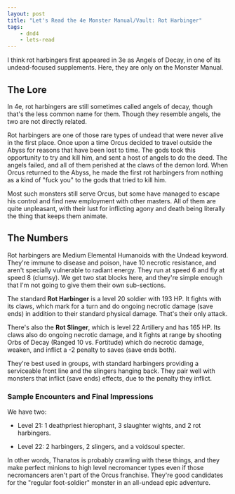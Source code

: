 ```yaml
---
layout: post
title: "Let's Read the 4e Monster Manual/Vault: Rot Harbinger"
tags:
    - dnd4
    - lets-read
---
```


I think rot harbingers first appeared in 3e as Angels of Decay, in one of its
undead-focused supplements. Here, they are only on the Monster Manual.

## The Lore

In 4e, rot harbingers are still sometimes called angels of decay, though that's
the less common name for them. Though they resemble angels, the two are not
directly related.

Rot harbingers are one of those rare types of undead that were never alive in
the first place. Once upon a time Orcus decided to travel outside the Abyss for
reasons that have been lost to time. The gods took this opportunity to try and
kill him, and sent a host of angels to do the deed. The angels failed, and all
of them perished at the claws of the demon lord. When Orcus returned to the
Abyss, he made the first rot harbingers from nothing as a kind of "fuck you" to
the gods that tried to kill him.

Most such monsters still serve Orcus, but some have managed to escape his
control and find new employment with other masters. All of them are quite
unpleasant, with their lust for inflicting agony and death being literally the
thing that keeps them animate.

## The Numbers

Rot harbingers are Medium Elemental Humanoids with the Undead keyword. They're
immune to disease and poison, have 10 necrotic resistance, and aren't specially
vulnerable to radiant energy. They run at speed 6 and fly at speed 8
(clumsy). We get two stat blocks here, and they're simple enough that I'm not
going to give them their own sub-sections.

The standard **Rot Harbinger** is a level 20 soldier with 193 HP. It fights with
its claws, which mark for a turn and do ongoing necrotic damage (save ends) in
addition to their standard physical damage. That's their only attack.

There's also the **Rot Slinger**, which is level 22 Artillery and has 165
HP. Its claws also do ongoing necrotic damage, and it fights at range by
shooting Orbs of Decay (Ranged 10 vs. Fortitude) which do necrotic damage,
weaken, and inflict a -2 penalty to saves (save ends both).

They're best used in groups, with standard harbingers providing a serviceable
front line and the slingers hanging back. They pair well with monsters that
inflict (save ends) effects, due to the penalty they inflict.

### Sample Encounters and Final Impressions

We have two:

- Level 21: 1 deathpriest hierophant, 3 slaughter wights, and 2 rot harbingers.

- Level 22: 2 harbingers, 2 slingers, and a voidsoul specter.

In other words, Thanatos is probably crawling with these things, and they make
perfect minions to high level necromancer types even if those necromancers
aren't part of the Orcus franchise. They're good candidates for the "regular
foot-soldier" monster in an all-undead epic adventure.
